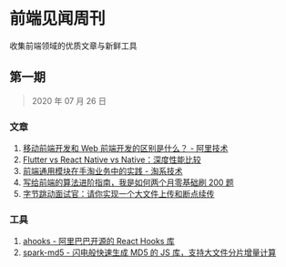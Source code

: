 # 前端见闻周刊

收集前端领域的优质文章与新鲜工具

## 第一期

> 2020 年 07 月 26 日

### 文章

1. [移动前端开发和 Web 前端开发的区别是什么？ - 阿里技术](https://segmentfault.com/a/1190000022851790)
2. [Flutter vs React Native vs Native：深度性能比较](https://www.infoq.cn/article/uYiItcu0eATDul25ecXG)
3. [前端通用模块在手淘业务中的实践 - 淘系技术](https://mp.weixin.qq.com/s/eLteYS3pYscSw-0BNJWtjg)
4. [写给前端的算法进阶指南，我是如何两个月零基础刷 200 题](https://juejin.im/post/5f05087cf265da22d466f60f)
5. [字节跳动面试官：请你实现一个大文件上传和断点续传](https://juejin.im/post/5dff8a26e51d4558105420ed)

### 工具

1. [ahooks - 阿里巴巴开源的 React Hooks 库](https://ahooks.js.org/zh-CN)
2. [spark-md5 - 闪电般快速生成 MD5 的 JS 库，支持大文件分片增量计算](https://github.com/satazor/js-spark-md5)
